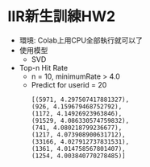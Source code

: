 # IIR新生訓練HW2
- 環境: Colab上用CPU全部執行就可以了
- 使用模型
    - SVD
- Top-n Hit Rate
    - n = 10, minimumRate > 4.0
    - Predict for userid = 20
        ```
        [(5971, 4.297507417881327), 
        (926, 4.159679468752792), 
        (1172, 4.14926923963846), 
        (91529, 4.086330574759832), 
        (741, 4.080218799236677), 
        (1217, 4.073908900631712), 
        (33166, 4.027912737831531), 
        (1361, 4.014758567801407), 
        (1254, 4.003840770278485)]
        ```